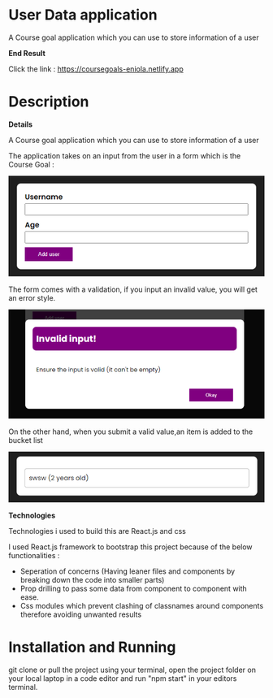 # User Data application

A Course goal application which you can use to store information of a user

**End Result**

Click the link : https://coursegoals-eniola.netlify.app
# Description

**Details**

A Course goal application which you can use to store information of a user

The application takes on an input from the user in a form which is the Course Goal :

![Form](https://github.com/Eniola-Codes/User-Data-App/blob/main/src/assets/userform.png?raw=true)

The form comes with a validation, if you input an invalid value, you will get an error style.

![Error messsage](https://github.com/Eniola-Codes/User-Data-App/blob/main/src/assets/userinfoerror.png?raw=true)

On the other hand, when you submit a valid value,an item is added to the bucket list

![user list item](https://github.com/Eniola-Codes/User-Data-App/blob/main/src/assets/userlist%20item.png?raw=true) 

**Technologies**

Technologies i used to build this are React.js and css

I used React.js framework to bootstrap this project because of the below functionalities : 

- Seperation of concerns (Having leaner files and components by breaking down the code into smaller parts)
- Prop drilling to pass some data from component to component with ease.
- Css modules which prevent clashing of classnames around components therefore avoiding unwanted results

# Installation and Running

git clone or pull the project using your terminal, open the project folder on your local laptop in a code editor and run "npm start" in your editors terminal.
